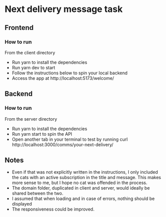 # Next delivery message task

## Frontend

### How to run

From the client directory

- Run yarn to install the dependencies
- Run yarn dev to start
- Follow the instructions below to spin your local backend
- Access the app at http://localhost:5173/welcome/<SOME-USER-ID>

## Backend

### How to run

From the server directory

- Run yarn to install the dependencies
- Run yarn start to spin the API
- Open another tab in your terminal to test by running curl http://localhost:3000/comms/your-next-delivery/<SOME-USER-ID>

## Notes

- Even if that was not explicitly written in the instructions, I only included the cats with an active subscription in the title and message. This makes more sense to me, but I hope no cat was offended in the process.
- The domain folder, duplicated in client and server, would ideally be shared between the two.
- I assumed that when loading and in case of errors, nothing should be displayed
- The responsiveness could be improved.
